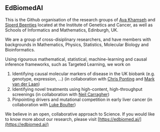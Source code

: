## EdBiomedAI

This is the Github organisation of the research groups of [Ava Khamseh](https://www.ed.ac.uk/mrc-human-genetics-unit/research/ava-khamseh-research-group)
 and [Sjoerd Beentjes](https://www.ed.ac.uk/mrc-human-genetics-unit/research/sjoerd-beentjes-affiliate) located at the Institute of Genetics and Cancer, as well as Schools of Informatics and Mathematics, Edinburgh, UK.
 
 We are a group of cross-disiplinary researchers, and have members with backgrounds in Mathematics, Physics, Statistics, Molecular Biology and Bioinformatics.
 
 Using rigourous mathematical, statistical, machine-learning and causal inference frameworks, such as Targeted Learning, we work on
 
 1. Identifying causal molecular markers of disease in the UK biobank (e.g. genotype, expression, ...) (in collaboration with [Chris Ponting](https://www.ed.ac.uk/mrc-human-genetics-unit/research/ponting-group) and [Mark van der Laan](https://vanderlaan-lab.org/about/))
 2. Identifying novel treatments using high-content, high-throughput screenings (in collaboration with [Neil Carragher](https://www.ed.ac.uk/cancer-centre/research/carragher-group))
 3. Pinpointing drivers and mutational competition in early liver cancer (in collaboration with [Luke Boulter](https://www.ed.ac.uk/mrc-human-genetics-unit/research/boulter-group))

We believe in an open, collaborative approach to Science.
If you would like to know more about our research, please visit [https://edbiomed.ai/](https://edbiomed.ai/)
